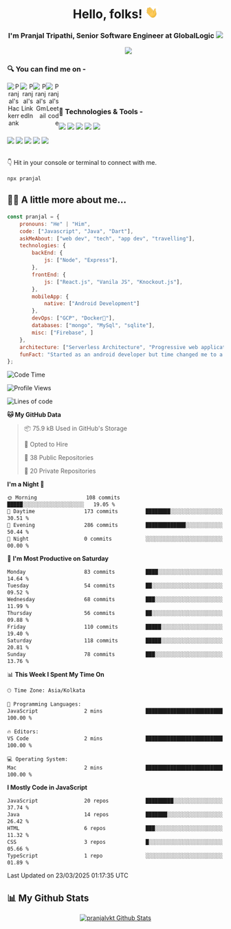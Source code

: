 <h1 align="center"> Hello, folks! <img src="https://raw.githubusercontent.com/pranjalvkt/pranjalvkt/main/wave.gif" width="30px"></h1>

<h3 align="center">I'm Pranjal Tripathi, Senior Software Engineer at GlobalLogic <img src="https://media.giphy.com/media/WUlplcMpOCEmTGBtBW/giphy.gif" width="40"> </h3>



<img align='right' src="https://media.giphy.com/media/M9gbBd9nbDrOTu1Mqx/giphy.gif" width="230">
<br/>

### 🔍 You can find me on -
<div align= "right">
<a align="center" href="https://www.hackerrank.com/pranjalvkt">
  <img align="left" alt="Pranjal's Hackerrank" width="30px" src="https://cdn.jsdelivr.net/npm/simple-icons@3.13.0/icons/hackerrank.svg" />
</a>
<a href="https://www.linkedin.com/in/pranjalvkt/">
  <img align="left" alt="Pranjal's LinkedIn" width="30px" src="https://img.icons8.com/fluent/48/000000/linkedin.png" />
</a>
<a href="mailto:pranjalvktripathi@gmail.com">
  <img align="left" alt="Pranjal's Gmail" width="30px" src="https://github.com/simple-icons/simple-icons/blob/develop/icons/gmail.svg" />
</a>
<a href="https://leetcode.com/pranjalvkt/">
  <img align="left" alt="Pranjal's Leetcode" width="30px" src="https://github.com/simple-icons/simple-icons/blob/develop/icons/leetcode.svg" />
</a>
</div>
<br/>
<br/>

### 🔧 Technologies & Tools -

![](https://img.shields.io/badge/OS-Linux-yellowgreen)
![](https://img.shields.io/badge/OS-Mac-yellowgreen)
![](https://img.shields.io/badge/OS-Windows-yellowgreen)
![](https://img.shields.io/badge/Editor-Atom-yellowgreen)
![](https://img.shields.io/badge/Editor-VS_Code-yellowgreen)

![](https://img.shields.io/badge/Code-ReactJS-yellowgreen)
![](https://img.shields.io/badge/Code-Java-yellowgreen)
![](https://img.shields.io/badge/Code-Java_Script-yellowgreen)
![](https://img.shields.io/badge/Shell-Bash-yellowgreen)
![](https://img.shields.io/badge/GenAI-Github_Copilot-yellowgreen)
<br/>
<br/>

👇 Hit in your console or terminal to connect with me.

```bash
npx pranjal
```

## 🤏🏻 A little more about me...

```javascript
const pranjal = {
    pronouns: "He" | "Him",
    code: ["Javascript", "Java", "Dart"],
    askMeAbout: ["web dev", "tech", "app dev", "travelling"],
    technologies: {
        backEnd: {
            js: ["Node", "Express"],
        },
        frontEnd: {
            js: ["React.js", "Vanila JS", "Knockout.js"],
        },
        mobileApp: {
            native: ["Android Development"]
        },
        devOps: ["GCP", "Docker🐳"],
        databases: ["mongo", "MySql", "sqlite"],
        misc: ["Firebase", ]
    },
    architecture: ["Serverless Architecture", "Progressive web applications", "Single page applications"],
    funFact: "Started as an android developer but time changed me to a web developer."
};
```

<!--START_SECTION:waka-->
![Code Time](http://img.shields.io/badge/Code%20Time-150%20hrs%2017%20mins-blue)

![Profile Views](http://img.shields.io/badge/Profile%20Views-0-blue)

![Lines of code](https://img.shields.io/badge/From%20Hello%20World%20I%27ve%20Written-1.5%20million%20lines%20of%20code-blue)

**🐱 My GitHub Data** 

> 📦 75.9 kB Used in GitHub's Storage 
 > 
> 💼 Opted to Hire
 > 
> 📜 38 Public Repositories 
 > 
> 🔑 20 Private Repositories 
 > 
**I'm a Night 🦉** 

```text
🌞 Morning                108 commits         █████░░░░░░░░░░░░░░░░░░░░   19.05 % 
🌆 Daytime                173 commits         ████████░░░░░░░░░░░░░░░░░   30.51 % 
🌃 Evening                286 commits         █████████████░░░░░░░░░░░░   50.44 % 
🌙 Night                  0 commits           ░░░░░░░░░░░░░░░░░░░░░░░░░   00.00 % 
```
📅 **I'm Most Productive on Saturday** 

```text
Monday                   83 commits          ████░░░░░░░░░░░░░░░░░░░░░   14.64 % 
Tuesday                  54 commits          ██░░░░░░░░░░░░░░░░░░░░░░░   09.52 % 
Wednesday                68 commits          ███░░░░░░░░░░░░░░░░░░░░░░   11.99 % 
Thursday                 56 commits          ██░░░░░░░░░░░░░░░░░░░░░░░   09.88 % 
Friday                   110 commits         █████░░░░░░░░░░░░░░░░░░░░   19.40 % 
Saturday                 118 commits         █████░░░░░░░░░░░░░░░░░░░░   20.81 % 
Sunday                   78 commits          ███░░░░░░░░░░░░░░░░░░░░░░   13.76 % 
```


📊 **This Week I Spent My Time On** 

```text
🕑︎ Time Zone: Asia/Kolkata

💬 Programming Languages: 
JavaScript               2 mins              █████████████████████████   100.00 % 

🔥 Editors: 
VS Code                  2 mins              █████████████████████████   100.00 % 

💻 Operating System: 
Mac                      2 mins              █████████████████████████   100.00 % 
```

**I Mostly Code in JavaScript** 

```text
JavaScript               20 repos            █████████░░░░░░░░░░░░░░░░   37.74 % 
Java                     14 repos            ███████░░░░░░░░░░░░░░░░░░   26.42 % 
HTML                     6 repos             ███░░░░░░░░░░░░░░░░░░░░░░   11.32 % 
CSS                      3 repos             █░░░░░░░░░░░░░░░░░░░░░░░░   05.66 % 
TypeScript               1 repo              ░░░░░░░░░░░░░░░░░░░░░░░░░   01.89 % 
```




 Last Updated on 23/03/2025 01:17:35 UTC
<!--END_SECTION:waka-->

## 📊 My Github Stats
<p align = "center">
    <a href="">
      <img alt="pranjalvkt Github Stats" src="https://github-profile-trophy.vercel.app/?username=pranjalvkt&rank=-?&margin-w=15" />
    </a>
    </p>
<br/>


